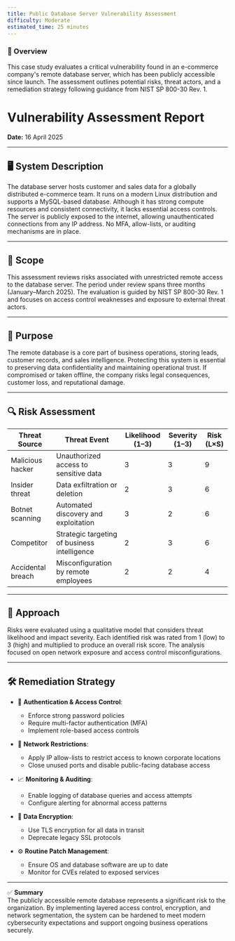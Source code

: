 ```yaml
---
title: Public Database Server Vulnerability Assessment  
difficulty: Moderate  
estimated_time: 25 minutes  
---
```


### 🧠 Overview  
This case study evaluates a critical vulnerability found in an e-commerce company's remote database server, which has been publicly accessible since launch. The assessment outlines potential risks, threat actors, and a remediation strategy following guidance from NIST SP 800-30 Rev. 1.

# Vulnerability Assessment Report  
**Date:** 16 April 2025

---

## 🖥️ System Description  
The database server hosts customer and sales data for a globally distributed e-commerce team. It runs on a modern Linux distribution and supports a MySQL-based database. Although it has strong compute resources and consistent connectivity, it lacks essential access controls. The server is publicly exposed to the internet, allowing unauthenticated connections from any IP address. No MFA, allow-lists, or auditing mechanisms are in place.

---

## 📌 Scope  
This assessment reviews risks associated with unrestricted remote access to the database server. The period under review spans three months (January–March 2025). The evaluation is guided by NIST SP 800-30 Rev. 1 and focuses on access control weaknesses and exposure to external threat actors.

---

## 🎯 Purpose  
The remote database is a core part of business operations, storing leads, customer records, and sales intelligence. Protecting this system is essential to preserving data confidentiality and maintaining operational trust. If compromised or taken offline, the company risks legal consequences, customer loss, and reputational damage.

---

## 🔍 Risk Assessment

| Threat Source    | Threat Event                                  | Likelihood (1–3) | Severity (1–3) | Risk (L×S) |
|------------------|-----------------------------------------------|------------------|----------------|------------|
| Malicious hacker | Unauthorized access to sensitive data         | 3                | 3              | 9          |
| Insider threat   | Data exfiltration or deletion                 | 2                | 3              | 6          |
| Botnet scanning  | Automated discovery and exploitation          | 3                | 2              | 6          |
| Competitor       | Strategic targeting of business intelligence  | 2                | 3              | 6          |
| Accidental breach| Misconfiguration by remote employees          | 2                | 2              | 4          |

---

## 🧩 Approach  
Risks were evaluated using a qualitative model that considers threat likelihood and impact severity. Each identified risk was rated from 1 (low) to 3 (high) and multiplied to produce an overall risk score. The analysis focused on open network exposure and access control misconfigurations.

---

## 🛠️ Remediation Strategy  
- 🔐 **Authentication & Access Control**:  
  - Enforce strong password policies  
  - Require multi-factor authentication (MFA)  
  - Implement role-based access controls

- 🧱 **Network Restrictions**:  
  - Apply IP allow-lists to restrict access to known corporate locations  
  - Close unused ports and disable public-facing database access

- 📈 **Monitoring & Auditing**:  
  - Enable logging of database queries and access attempts  
  - Configure alerting for abnormal access patterns

- 🔐 **Data Encryption**:  
  - Use TLS encryption for all data in transit  
  - Deprecate legacy SSL protocols

- ⚙️ **Routine Patch Management**:  
  - Ensure OS and database software are up to date  
  - Monitor for CVEs related to exposed services

---

✅ **Summary**  
The publicly accessible remote database represents a significant risk to the organization. By implementing layered access control, encryption, and network segmentation, the system can be hardened to meet modern cybersecurity expectations and support ongoing business operations securely.
